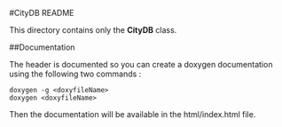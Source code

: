 #CityDB README

This directory contains only the **CityDB** class.

##Documentation

The header is documented so you can create a doxygen documentation using the following two commands :
    
    doxygen -g <doxyfileName>
    doxygen <doxyfileName>
    
Then the documentation will be available in the html/index.html file.
